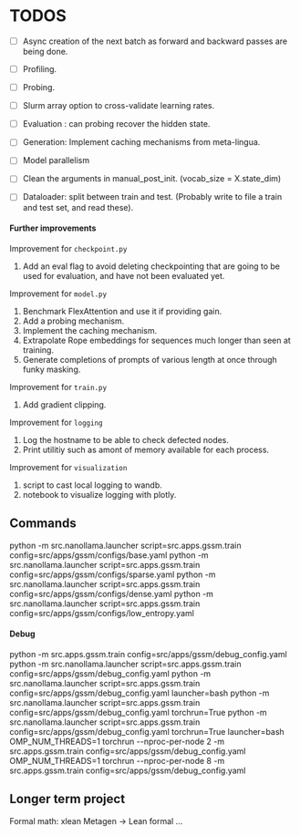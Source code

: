 # TODOS

- [ ] Async creation of the next batch as forward and backward passes are being done.
- [ ] Profiling.
- [ ] Probing.

- [ ] Slurm array option to cross-validate learning rates.

- [ ] Evaluation : can probing recover the hidden state.
- [ ] Generation: Implement caching mechanisms from meta-lingua.

- [ ] Model parallelism

- [ ] Clean the arguments in manual_post_init. (vocab_size = X.state_dim)

- [ ] Dataloader: split between train and test. (Probably write to file a train and test set, and read these).


#### Further improvements
Improvement for `checkpoint.py`
1. Add an eval flag to avoid deleting checkpointing that are going to be used for evaluation, and have not been evaluated yet.

Improvement for `model.py`
1. Benchmark FlexAttention and use it if providing gain.
1. Add a probing mechanism.
1. Implement the caching mechanism.
1. Extrapolate Rope embeddings for sequences much longer than seen at training.
1. Generate completions of prompts of various length at once through funky masking.

Improvement for `train.py`
1. Add gradient clipping.

Improvement for `logging`
1. Log the hostname to be able to check defected nodes.
1. Print utilitiy such as amont of memory available for each process.

Improvement for `visualization`
1. script to cast local logging to wandb.
1. notebook to visualize logging with plotly.


## Commands
python -m src.nanollama.launcher script=src.apps.gssm.train config=src/apps/gssm/configs/base.yaml
python -m src.nanollama.launcher script=src.apps.gssm.train config=src/apps/gssm/configs/sparse.yaml
python -m src.nanollama.launcher script=src.apps.gssm.train config=src/apps/gssm/configs/dense.yaml
python -m src.nanollama.launcher script=src.apps.gssm.train config=src/apps/gssm/configs/low_entropy.yaml


#### Debug
python -m src.apps.gssm.train config=src/apps/gssm/debug_config.yaml
python -m src.nanollama.launcher script=src.apps.gssm.train config=src/apps/gssm/debug_config.yaml
python -m src.nanollama.launcher script=src.apps.gssm.train config=src/apps/gssm/debug_config.yaml launcher=bash
python -m src.nanollama.launcher script=src.apps.gssm.train config=src/apps/gssm/debug_config.yaml torchrun=True
python -m src.nanollama.launcher script=src.apps.gssm.train config=src/apps/gssm/debug_config.yaml torchrun=True launcher=bash
OMP_NUM_THREADS=1 torchrun --nproc-per-node 2 -m src.apps.gssm.train config=src/apps/gssm/debug_config.yaml
OMP_NUM_THREADS=1 torchrun --nproc-per-node 8 -m src.apps.gssm.train config=src/apps/gssm/debug_config.yaml

## Longer term project

Formal math:
xlean
Metagen -> Lean formal ...


